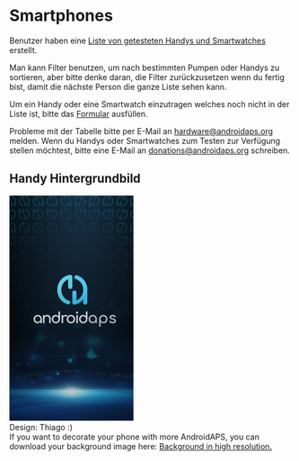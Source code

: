 # Smartphones

Benutzer haben eine [Liste von getesteten Handys und Smartwatches](https://docs.google.com/spreadsheets/d/1gZAsN6f0gv6tkgy9EBsYl0BQNhna0RDqA9QGycAqCQc/edit?usp=sharing) erstellt.

Man kann Filter benutzen, um nach bestimmten Pumpen oder Handys zu sortieren, aber bitte denke daran, die Filter zurückzusetzen wenn du fertig bist, damit die nächste Person die ganze Liste sehen kann.

Um ein Handy oder eine Smartwatch einzutragen welches noch nicht in der Liste ist, bitte das [Formular](https://docs.google.com/forms/d/e/1FAIpQLScvmuqLTZ7MizuFBoTyVCZXuDb__jnQawEvMYtnnT9RGY6QUw/viewform) ausfüllen.

Probleme mit der Tabelle bitte per E-Mail an <hardware@androidaps.org> melden. Wenn du Handys oder Smartwatches zum Testen zur Verfügung stellen möchtest, bitte eine E-Mail an [donations@androidaps.org](mailto:hardware@androidaps.org) schreiben.

## Handy Hintergrundbild

![Handy Hintergrundbild](../images/bg_phone_thump.jpg) </br> Design: Thiago :) </br> If you want to decorate your phone with more AndroidAPS, you can download your background image here: [Background in high resolution.](../images/bg_phone.jpg)